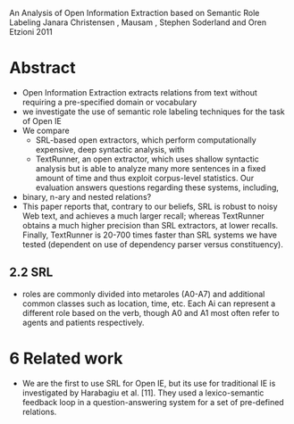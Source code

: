 An Analysis of Open Information Extraction based on Semantic Role Labeling
Janara Christensen , Mausam , Stephen Soderland and Oren Etzioni
2011

# Abstract

* Open Information Extraction extracts relations from text without requiring a
  pre-specified domain or vocabulary
* we investigate the use of semantic role labeling techniques for the task of
  Open IE
* We compare 
  * SRL-based open extractors, which perform computationally expensive, deep
    syntactic analysis, with 
  * TextRunner, an open extractor, which uses shallow syntactic analysis but is
    able to analyze many more sentences in a fixed amount of time and thus
    exploit corpus-level statistics.  Our evaluation answers questions
    regarding these systems, including, 
* binary, n-ary and nested relations?
* This paper reports that, contrary to our beliefs, SRL is robust to noisy Web
  text, and achieves a much larger recall; whereas TextRunner obtains a much
  higher precision than SRL extractors, at lower recalls. Finally, TextRunner
  is 20-700 times faster than SRL systems we have tested (dependent on use of
  dependency parser versus constituency).

## 2.2 SRL

* roles are commonly divided into metaroles (A0-A7) and additional common
  classes such as location, time, etc. Each Ai can represent a different role
  based on the verb, though A0 and A1 most often refer to agents and patients
  respectively.

# 6 Related work

* We are the first to use SRL for Open IE, but its use for traditional IE is
  investigated by Harabagiu et al.  [11]. They used a lexico-semantic feedback
  loop in a question-answering system for a set of pre-defined relations.
